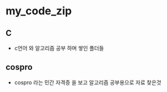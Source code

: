 # my_code_zip
## C
- c언어 와 알고리즘 공부 하며 쌓인 폴더들

## cospro
- cospro 라는 민간 자격증 을 보고 알고리즘 공부용으로 자료 찾은것


